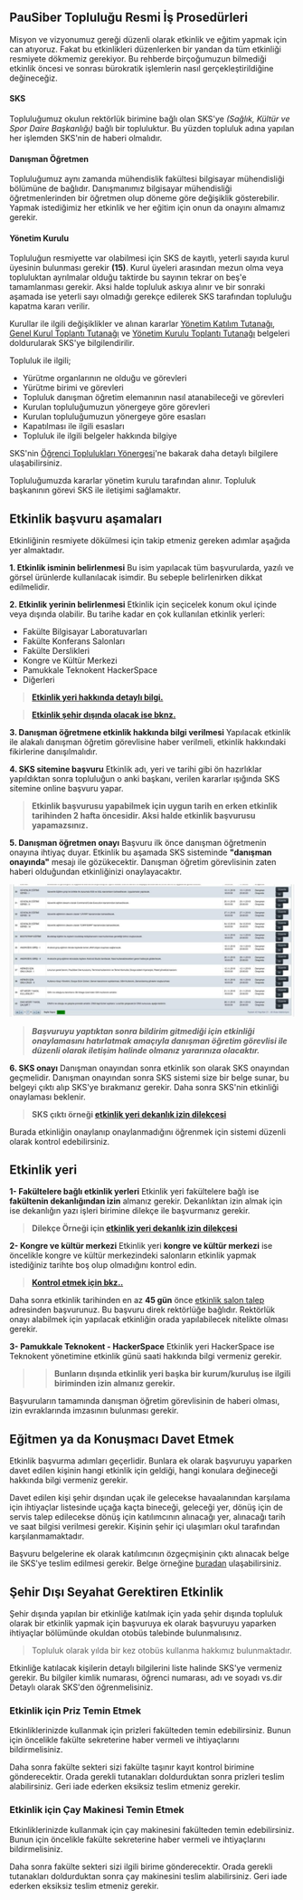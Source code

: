## PauSiber Topluluğu Resmi İş Prosedürleri

Misyon ve vizyonumuz gereği düzenli olarak etkinlik ve eğitim yapmak için can atıyoruz. Fakat bu etkinlikleri düzenlerken bir yandan da tüm etkinliği resmiyete dökmemiz gerekiyor. Bu rehberde birçoğumuzun bilmediği etkinlik öncesi ve sonrası bürokratik işlemlerin nasıl gerçekleştirildiğine değineceğiz.

#### SKS
Topluluğumuz okulun rektörlük birimine bağlı olan SKS'ye *(Sağlık, Kültür ve Spor Daire Başkanlığı)* bağlı bir topluluktur. Bu yüzden topluluk adına yapılan her işlemden SKS'nin de haberi olmalıdır.

#### Danışman Öğretmen
Topluluğumuz aynı zamanda mühendislik fakültesi bilgisayar mühendisliği bölümüne de bağlıdır. Danışmanımız bilgisayar mühendisliği öğretmenlerinden bir öğretmen olup döneme göre değişiklik gösterebilir.  Yapmak istediğimiz her etkinlik ve her eğitim için onun da onayını almamız gerekir.

#### Yönetim Kurulu
Topluluğun resmiyette var olabilmesi için SKS de kayıtlı, yeterli sayıda kurul üyesinin bulunması gerekir **(15)**. Kurul üyeleri arasından mezun olma veya topluluktan ayrılmalar olduğu taktirde bu sayının tekrar on beş'e tamamlanması gerekir. Aksi halde topluluk askıya alınır ve bir sonraki aşamada ise yeterli sayı olmadığı gerekçe edilerek SKS tarafından topluluğu kapatma kararı verilir.

Kurullar ile ilgili değişiklikler ve alınan kararlar [Yönetim Katılım Tutanağı](http://d.pau.edu.tr/130b8545), [Genel Kurul Toplantı Tutanağı](http://d.pau.edu.tr/33fb5170) ve [Yönetim Kurulu Toplantı Tutanağı](http://d.pau.edu.tr/553254d3) belgeleri doldurularak SKS'ye bilgilendirilir.

Topluluk ile ilgili;
 - Yürütme organlarının ne olduğu ve görevleri
 - Yürütme birimi ve görevleri
 - Topluluk danışman öğretim elemanının nasıl atanabileceği ve görevleri
 - Kurulan topluluğumuzun yönergeye göre görevleri
 - Kurulan topluluğumuzun yönergeye göre esasları
 - Kapatılması ile ilgili esasları
 - Topluluk ile ilgili belgeler hakkında bilgiye

SKS'nin [Öğrenci Toplulukları Yönergesi](https://www.pau.edu.tr/sks/tr/sayfa/ogrenci-topluluklari-yonergesi)'ne bakarak daha detaylı bilgilere ulaşabilirsiniz.

Topluluğumuzda kararlar yönetim kurulu tarafından alınır. Topluluk başkanının görevi SKS ile iletişimi sağlamaktır.

## Etkinlik başvuru aşamaları

Etkinliğinin resmiyete dökülmesi için takip etmeniz gereken adımlar aşağıda yer almaktadır.

**1. Etkinlik isminin belirlenmesi**
Bu isim yapılacak tüm başvurularda, yazılı ve görsel ürünlerde kullanılacak isimdir. Bu sebeple belirlenirken dikkat edilmelidir.

**2. Etkinlik yerinin belirlenmesi**
Etkinlik için seçicelek konum okul içinde veya dışında olabilir. Bu tarihe kadar en çok kullanılan etkinlik yerleri:
- Fakülte Bilgisayar Laboratuvarları
- Fakülte Konferans Salonları
- Fakülte Derslikleri
- Kongre ve Kültür Merkezi
- Pamukkale Teknokent HackerSpace
- Diğerleri

> **[Etkinlik yeri hakkında detaylı bilgi.](#etkinlik-yeri)**

> **[Etkinlik şehir dışında olacak ise bknz.](#şehir-dışı-seyahat-gerektiren-etkinlik)**

**3. Danışman öğretmene etkinlik hakkında bilgi verilmesi**
Yapılacak etkinlik ile alakalı danışman öğretim görevlisine haber verilmeli, etkinlik hakkındaki fikirlerine danışılmalıdır.

**4. SKS sitemine başvuru**
Etkinlik adı, yeri ve tarihi gibi ön hazırlıklar yapıldıktan sonra topluluğun o anki başkanı, verilen kararlar ışığında SKS sitemine online başvuru yapar.

> **Etkinlik başvurusu yapabilmek için uygun tarih en erken etkinlik tarihinden 2 hafta öncesidir. Aksi halde etkinlik başvurusu yapamazsınız.**


**5. Danışman öğretmen onayı**
Başvuru ilk önce danışman öğretmenin onayına ihtiyaç duyar. Etkinlik bu aşamada SKS sisteminde **"danışman onayında"** mesajı ile gözükecektir. Danışman öğretim görevlisinin zaten haberi olduğundan etkinliğinizi onaylayacaktır.

<p align="center">
  <img alt="img-name" src="images/danisman-onayinda.jpg">
</p>

> ***Başvuruyu yaptıktan sonra bildirim gitmediği için etkinliği onaylamasını hatırlatmak amaçıyla danışman öğretim görevlisi ile düzenli olarak iletişim halinde olmanız yararınıza olacaktır.***

**6. SKS onayı**
Danışman onayından sonra etkinlik son olarak SKS onayından geçmelidir.
Danışman onayından sonra SKS sistemi size bir belge sunar, bu belgeyi çıktı alıp SKS'ye bırakmanız gerekir. Daha sonra SKS'nin etkinliği onaylaması beklenir.

> **SKS çıktı örneği [etkinlik yeri dekanlık izin dilekçesi](/etkinlik-yeri-dekanlik_izin_dilekcesi_ornek.md)**

Burada etkinliğin onaylanıp onaylanmadığını öğrenmek için sistemi düzenli olarak kontrol edebilirsiniz.

## Etkinlik yeri

**1- Fakültelere bağlı etkinlik yerleri**
Etkinlik yeri fakültelere bağlı ise **fakültenin dekanlığından izin** almanız gerekir. Dekanlıktan izin almak için ise dekanlığın yazı işleri birimine dilekçe ile başvurmanız gerekir.
> **Dilekçe Örneği için [etkinlik yeri dekanlık izin dilekçesi](docs/etkinlik-yeri-dekanlik_izin_dilekcesi_ornek.md)**

**2- Kongre ve kültür merkezi**
Etkinlik yeri **kongre ve kültür merkezi** ise öncelikle kongre ve kültür merkezindeki salonların etkinlik yapmak istediğiniz tarihte boş olup olmadığını kontrol edin.
> **[Kontrol etmek için bkz..](https://app.pau.edu.tr/abs/Rezervasyon/SalonEtkinlikTakvim.aspx?target=_blank)**

Daha sonra etkinlik tarihinden en az **45 gün** önce [etkinlik salon talep](https://app.pau.edu.tr/abs/Rezervasyon/EtkinlikSalonTalepIslemleri.aspx) adresinden başvurunuz. Bu başvuru direk rektörlüğe bağlıdır. Rektörlük onayı alabilmek için yapılacak etkinliğin orada yapılabilecek nitelikte olması gerekir.

**3- Pamukkale Teknokent - HackerSpace**
Etkinlik yeri HackerSpace ise Teknokent yönetimine etkinlik günü saati hakkında bilgi vermeniz gerekir.

>>**Bunların dışında etkinlik yeri başka bir kurum/kuruluş ise ilgili biriminden izin almanız gerekir.**

Başvuruların tamamında danışman öğretim görevlisinin de haberi olması, izin evraklarında imzasının bulunması gerekir.

## Eğitmen ya da Konuşmacı Davet Etmek
Etkinlik başvurma adımları geçerlidir. Bunlara ek olarak başvuruyu yaparken davet edilen kişinin hangi etkinlik için geldiği, hangi konulara değineceği hakkında bilgi vermeniz gerekir.

Davet edilen kişi şehir dışından uçak ile gelecekse havaalanından karşılama için ihtiyaçlar listesinde uçağa kaçta bineceği, geleceği yer, dönüş için de servis talep edilecekse dönüş için katılımcının alınacağı yer, alınacağı tarih ve saat bilgisi verilmesi gerekir. Kişinin şehir içi ulaşımları okul tarafından karşılanmamaktadır.

Başvuru belgelerine ek olarak katılımcının özgeçmişinin çıktı alınacak belge ile SKS'ye teslim edilmesi gerekir. Belge örneğine [buradan](docs/katilimci-ozgecmis-ornek.md) ulaşabilirsiniz.

## Şehir Dışı Seyahat Gerektiren Etkinlik

Şehir dışında yapılan bir etkinliğe katılmak için yada şehir dışında topluluk olarak bir etkinlik yapmak için başvuruya ek olarak başvuruyu yaparken ihtiyaçlar bölümünde okuldan otobüs talebinde bulunmalısınız.

> Topluluk olarak yılda bir kez otobüs kullanma hakkımız bulunmaktadır.

Etkinliğe katılacak kişilerin detaylı bilgilerini liste halinde SKS'ye vermeniz gerekir. Bu bilgiler kimlik numarası, öğrenci numarası, adı ve soyadı vs.dir Detaylı olarak SKS'den öğrenmelisiniz.

### Etkinlik için Priz Temin Etmek

Etkinliklerinizde kullanmak için prizleri fakülteden temin edebilirsiniz. Bunun için öncelikle fakülte sekreterine haber vermeli ve ihtiyaçlarını bildirmelisiniz.

Daha sonra fakülte sekteri sizi fakülte taşınır kayıt kontrol birimine gönderecektir. Orada gerekli tutanakları doldurduktan sonra prizleri teslim alabilirsiniz. Geri iade ederken eksiksiz teslim etmeniz gerekir.

### Etkinlik için Çay Makinesi Temin Etmek

Etkinliklerinizde kullanmak için çay makinesini fakülteden temin edebilirsiniz. Bunun için öncelikle fakülte sekreterine haber vermeli ve ihtiyaçlarını bildirmelisiniz.

Daha sonra fakülte sekteri sizi ilgili birime gönderecektir. Orada gerekli tutanakları doldurduktan sonra çay makinesini teslim alabilirsiniz. Geri iade ederken eksiksiz teslim etmeniz gerekir.
